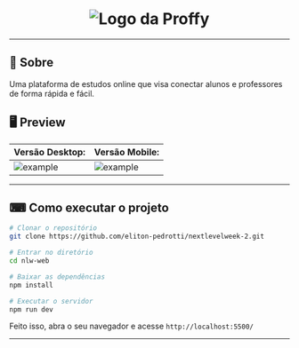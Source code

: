 
<h1 align="center">
  <img src="https://user-images.githubusercontent.com/50463866/89321549-7f09bf00-d659-11ea-92e5-859bcd35e42c.png" alt="Logo da Proffy" />
</h1>

<!-- 
## 📋 Índice

- [Sobre](#-Sobre) -->
<!-- - [Como executar o projeto](#-Como-executar-o-projeto) -->

---


## 📖 Sobre 


Uma plataforma de estudos online que visa conectar alunos e professores de forma rápida e fácil.


## 🖥 Preview 


| Versão Desktop: |Versão Mobile: |
|----------|----------|
|![example](https://ik.imagekit.io/capitao/Proffy/preview_9WT1Wt2Jz.png)|![example](https://user-images.githubusercontent.com/50463866/89326399-9d26ed80-d660-11ea-923e-c41e7b409a5f.png)|

--- 

 ## ⌨ Como executar o projeto

```bash
# Clonar o repositório
git clone https://github.com/eliton-pedrotti/nextlevelweek-2.git

# Entrar no diretório
cd nlw-web

# Baixar as dependências
npm install

# Executar o servidor
npm run dev
```

Feito isso, abra o seu navegador e acesse `http://localhost:5500/`

---
